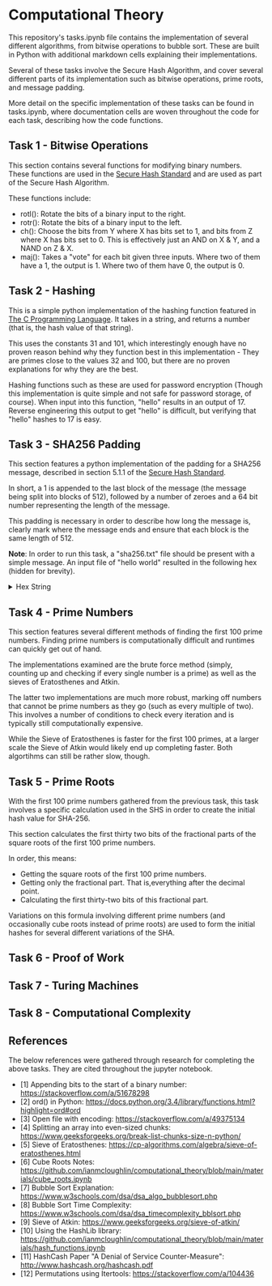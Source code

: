 # Computational Theory

This repository's tasks.ipynb file contains the implementation of several different algorithms, from bitwise operations to bubble sort. These are built in Python with additional markdown cells explaining their implementations.

Several of these tasks involve the Secure Hash Algorithm, and cover several different parts of its implementation such as bitwise operations, prime roots, and message padding.

More detail on the specific implementation of these tasks can be found in tasks.ipynb, where documentation cells are woven throughout the code for each task, describing how the code functions.

## Task 1 - Bitwise Operations
This section contains several functions for modifying binary numbers. These functions are used in the [Secure Hash Standard](https://nvlpubs.nist.gov/nistpubs/FIPS/NIST.FIPS.180-4.pdf) and are used as part of the Secure Hash Algorithm.

These functions include:
- rotl(): Rotate the bits of a binary input to the right.
- rotr(): Rotate the bits of a binary input to the left. 
- ch(): Choose the bits from Y where X has bits set to 1, and bits from Z where X has bits set to 0. This is effectively just an AND on X & Y, and a NAND on Z & X.
- maj(): Takes a "vote" for each bit given three inputs. Where two of them have a 1, the output is 1. Where two of them have 0, the output is 0.

## Task 2 - Hashing
This is a simple python implementation of the hashing function featured in [The C Programming Language](https://seriouscomputerist.atariverse.com/media/pdf/book/C%20Programming%20Language%20-%202nd%20Edition%20(OCR).pdf). It takes in a string, and returns a number (that is, the hash value of that string). 

This uses the constants 31 and 101, which interestingly enough have no proven reason behind why they function best in this implementation - They are primes close to the values 32 and 100, but there are no proven explanations for why they are the best.

Hashing functions such as these are used for password encryption (Though this implementation is quite simple and not safe for password storage, of course). When input into this function, "hello" results in an output of 17. Reverse engineering this output to get "hello" is difficult, but verifying that "hello" hashes to 17 is easy.

## Task 3 - SHA256 Padding
This section features a python implementation of the padding for a SHA256 message, described in section 5.1.1 of the [Secure Hash Standard](https://nvlpubs.nist.gov/nistpubs/FIPS/NIST.FIPS.180-4.pdf).

In short, a 1 is appended to the last block of the message (the message being split into blocks of 512), followed by a number of zeroes and a 64 bit number representing the length of the message.

This padding is necessary in order to describe how long the message is, clearly mark where the message ends and ensure that each block is the same length of 512.

**Note**: In order to run this task, a "sha256.txt" file should be present with a simple message. An input file of "hello world" resulted in the following hex (hidden for brevity).
<details> 
<summary>Hex String</summary>

10 00 00 00 00 00 00 00 00 00 00 00 00 00 00 00 00 00 00 00 00 00 00 00 00 00 00 00 00 00 00 00 00 00 00 00 00 00 00 00 00 00 00 00 00 00 00 00 00 00 00 00 05 07
</details>

## Task 4 - Prime Numbers
This section features several different methods of finding the first 100 prime numbers. Finding prime numbers is computationally difficult and runtimes can quickly get out of hand.

The implementations examined are the brute force method (simply, counting up and checking if every single number is a prime) as well as the sieves of Eratosthenes and Atkin.

The latter two implementations are much more robust, marking off numbers that cannot be prime numbers as they go (such as every multiple of two). This involves a number of conditions to check every iteration and is typically still computationally expensive.

While the Sieve of Eratosthenes is faster for the first 100 primes, at a larger scale the Sieve of Atkin would likely end up completing faster. Both algortihms can still be rather slow, though.


## Task 5 - Prime Roots
With the first 100 prime numbers gathered from the previous task, this task involves a specific calculation used in the SHS in order to create the initial hash value for SHA-256.

This section calculates the first thirty two bits of the fractional parts of the square roots of the first 100 prime numbers.

In order, this means:
- Getting the square roots of the first 100 prime numbers.
- Getting only the fractional part. That is,everything after the decimal point.
- Calculating the first thirty-two bits of this fractional part.

Variations on this formula involving different prime numbers (and occasionally cube roots instead of prime roots) are used to form the initial hashes for several different variations of the SHA.

## Task 6 - Proof of Work


## Task 7 - Turing Machines


## Task 8 - Computational Complexity



## References
The below references were gathered through research for completing the above tasks. They are cited throughout the jupyter notebook.
- [1] Appending bits to the start of a binary number: https://stackoverflow.com/a/51678298
- [2] ord() in Python: https://docs.python.org/3.4/library/functions.html?highlight=ord#ord
- [3] Open file with encoding: https://stackoverflow.com/a/49375134
- [4] Splitting an array into even-sized chunks: https://www.geeksforgeeks.org/break-list-chunks-size-n-python/
- [5] Sieve of Eratosthenes: https://cp-algorithms.com/algebra/sieve-of-eratosthenes.html
- [6] Cube Roots Notes: https://github.com/ianmcloughlin/computational_theory/blob/main/materials/cube_roots.ipynb
- [7] Bubble Sort Explanation: https://www.w3schools.com/dsa/dsa_algo_bubblesort.php
- [8] Bubble Sort Time Complexity: https://www.w3schools.com/dsa/dsa_timecomplexity_bblsort.php
- [9] Sieve of Atkin: https://www.geeksforgeeks.org/sieve-of-atkin/
- [10] Using the HashLib library: https://github.com/ianmcloughlin/computational_theory/blob/main/materials/hash_functions.ipynb
- [11] HashCash Paper "A Denial of Service Counter-Measure": http://www.hashcash.org/hashcash.pdf
- [12] Permutations using Itertools: https://stackoverflow.com/a/104436